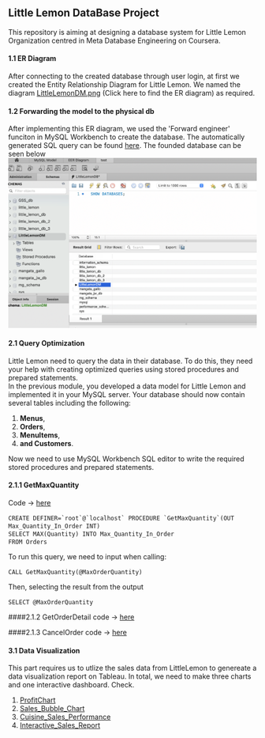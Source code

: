 ## Little Lemon DataBase Project
This repository is aiming at designing a database system for Little Lemon Organization centred in
Meta Database Engineering on Coursera.
#### 1.1 ER Diagram
After connecting to the created database through user login, at first we created the Entity 
Relationship Diagram for Little Lemon. We named the diagram [LittleLemonDM.png](./LittleLemonDM.png) (Click here to find the ER diagram)
as required.

#### 1.2 Forwarding the model to the physical db
After implementing this ER diagram, we used the 'Forward engineer' funciton in MySQL Workbench to
create the database. The automatically generated SQL query can be found [here](./LittleLemonDB.sql).
The founded database can be seen below ![This is the created littlelemondb](https://raw.githubusercontent.com/WindAlan-sw/db-capstone-project-/master/db-capstone-project/show_db_sql_query.png)

#### 2.1 Query Optimization
Little Lemon need to query the data in their database. To do this, they need 
your help with creating optimized queries using stored procedures and prepared
statements.\
In the previous module, you developed a data model for Little Lemon and 
implemented it in your MySQL server. Your database should now contain several 
tables including the following:
1. **Menus**, 
2. **Orders**, 
3. **MenuItems**,
4. **and Customers**.

Now we need to use MySQL Workbench SQL editor to write the required stored
procedures and prepared statements.
#### 2.1.1 GetMaxQuantity
Code -> [here](./sql_queries/GetMaxQuantity.sql)
```
CREATE DEFINER=`root`@`localhost` PROCEDURE `GetMaxQuantity`(OUT Max_Quantity_In_Order INT)
SELECT MAX(Quantity) INTO Max_Quantity_In_Order
FROM Orders
```
To run this query, we need to input when calling:
```
CALL GetMaxQuantity(@MaxOrderQuantity)
```
Then, selecting the result from the output
```
SELECT @MaxOrderQuantity
```
####2.1.2 GetOrderDetail
code -> [here](./sql_queries/GetOrderDetail.sql)

####2.1.3 CancelOrder
code -> [here](./sql_queries/CancelOrder.sql)






#### 3.1 Data Visualization
This part requires us to utlize the sales data from LittleLemon to genereate a data visualization
report on Tableau. In total, we need to make three charts and one interactive dashboard. Check.
1. [ProfitChart](./SalesReport_Tableau/Profit_Chart.png)
2. [Sales_Bubble_Chart](./SalesReport_Tableau/Sales_Bubble_Chart.png)
3. [Cuisine_Sales_Performance](./SalesReport_Tableau/Cuisine_Sales_and_profits.png)
4. [Interactive_Sales_Report](./SalesReport_Tableau/Sales_Report_1.png)
